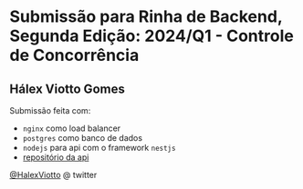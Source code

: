 # Submissão para Rinha de Backend, Segunda Edição: 2024/Q1 - Controle de Concorrência

## Hálex Viotto Gomes

Submissão feita com:

- `nginx` como load balancer
- `postgres` como banco de dados
- `nodejs` para api com o framework `nestjs`
- [repositório da api](https://github.com/HalexV/rinha-de-backend-2024-q1)

[@HalexViotto](https://twitter.com/HalexViotto) @ twitter
